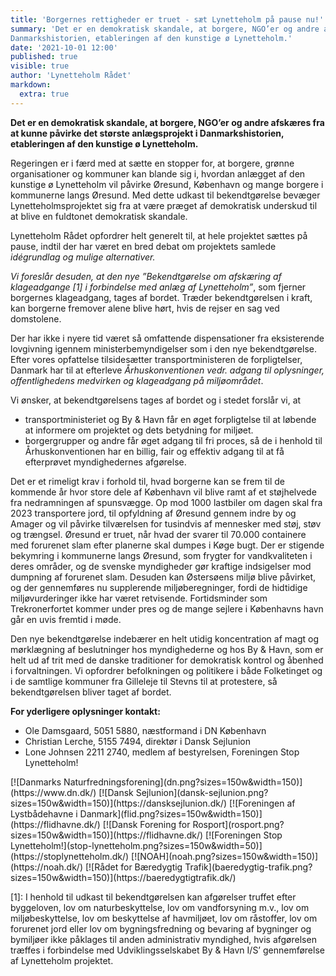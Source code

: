 ```yaml
---
title: 'Borgernes rettigheder er truet - sæt Lynetteholm på pause nu!'
summary: 'Det er en demokratisk skandale, at borgere, NGO’er og andre afskæres fra at kunne påvirke det største anlægsprojekt i
Danmarkshistorien, etableringen af den kunstige ø Lynetteholm.'
date: '2021-10-01 12:00' 
published: true 
visible: true 
author: 'Lynetteholm Rådet'
markdown:
  extra: true
---
```


**Det er en demokratisk skandale, at borgere, NGO’er og andre afskæres fra at kunne påvirke det største anlægsprojekt i
Danmarkshistorien, etableringen af den kunstige ø Lynetteholm.**

Regeringen er i færd med at sætte en stopper for, at borgere, grønne organisationer og kommuner kan blande sig i,
hvordan anlægget af den kunstige ø Lynetteholm vil påvirke Øresund, København og mange borgere i kommunerne langs
Øresund. Med dette udkast til bekendtgørelse bevæger Lynetteholmsprojektet sig fra at være præget af demokratisk
underskud til at blive en fuldtonet demokratisk skandale.

Lynetteholm Rådet opfordrer helt generelt til, at hele projektet sættes på pause, indtil der har været en bred debat om
projektets samlede _idégrundlag og mulige alternativer._

_Vi foreslår desuden, at den nye ”Bekendtgørelse om afskæring af klageadgange [1] i forbindelse med anlæg af Lynetteholm”_,
som fjerner borgernes klageadgang, tages af bordet. Træder bekendtgørelsen i kraft, kan borgerne fremover alene blive
hørt, hvis de rejser en sag ved domstolene.

Der har ikke i nyere tid været så omfattende dispensationer fra eksisterende lovgivning igennem ministerbemyndigelser
som i den nye bekendtgørelse. Efter vores opfattelse tilsidesætter transportministeren de forpligtelser, Danmark har til
at efterleve _Århuskonventionen vedr. adgang til oplysninger, offentlighedens medvirken og klageadgang på miljøområdet_.

Vi ønsker, at bekendtgørelsens tages af bordet og i stedet forslår vi, at

* transportministeriet og By & Havn får en øget forpligtelse til at løbende at informere om projektet og dets betydning
  for miljøet.
* borgergrupper og andre får øget adgang til fri proces, så de i henhold til Århuskonventionen har en billig, fair og
  effektiv adgang til at få efterprøvet myndighedernes afgørelse.

Det er et rimeligt krav i forhold til, hvad borgerne kan se frem til de kommende år hvor store dele af København vil
blive ramt af et støjhelvede fra nedramningen af spunsvægge. Op mod 1000 lastbiler om dagen skal fra 2023 transportere
jord, til opfyldning af Øresund gennem indre by og Amager og vil påvirke tilværelsen for tusindvis af mennesker med
støj, støv og trængsel. Øresund er truet, når hvad der svarer til 70.000 containere med forurenet slam efter planerne
skal dumpes i Køge bugt. Der er stigende bekymring i kommunerne langs Øresund, som frygter for vandkvaliteten i deres
områder, og de svenske myndigheder gør kraftige indsigelser mod dumpning af forurenet slam. Desuden kan Østersøens miljø
blive påvirket, og der gennemføres nu supplerende miljøberegninger, fordi de hidtidige miljøvurderinger ikke har været
retvisende. Fortidsminder som Trekronerfortet kommer under pres og de mange sejlere i Københavns havn går en uvis
fremtid i møde. 

Den nye bekendtgørelse indebærer en helt utidig koncentration af magt og mørklægning af beslutninger hos myndighederne 
og hos By & Havn, som er helt ud af trit med de danske traditioner for demokratisk kontrol og åbenhed i forvaltningen. 
Vi opfordrer befolkningen og politikere i både Folketinget og i de samtlige kommuner fra Gilleleje til Stevns til at 
protestere, så bekendtgørelsen bliver taget af bordet. 

**For yderligere oplysninger kontakt:**
* Ole Damsgaard, 5051 5880, næstformand i DN København 
* Christian Lerche, 5155 7494, direktør i Dansk Sejlunion 
* Lone Johnsen 2211 2740, medlem af bestyrelsen, Foreningen Stop Lynetteholm!

<div class="press-logo-list" markdown="1">
[![Danmarks Naturfredningsforening](dn.png?sizes=150w&width=150)](https://www.dn.dk/)
[![Dansk Sejlunion](dansk-sejlunion.png?sizes=150w&width=150)](https://dansksejlunion.dk/)
[![Foreningen af Lystbådehavne i Danmark](flid.png?sizes=150w&width=150)](https://flidhavne.dk/)
[![Dansk Forening for Rosport](rosport.png?sizes=150w&width=150)](https://flidhavne.dk/)
[![Foreningen Stop Lynetteholm!](stop-lynetteholm.png?sizes=150w&width=50)](https://stoplynetteholm.dk/)
[![NOAH](noah.png?sizes=150w&width=150)](https://noah.dk/)
[![Rådet for Bæredygtig Trafik](baeredygtig-trafik.png?sizes=150w&width=150)](https://baeredygtigtrafik.dk/)
</div>

[1]: I henhold til udkast til bekendtgørelsen kan afgørelser truffet efter byggeloven, lov om
naturbeskyttelse, lov om vandforsyning m.v., lov om miljøbeskyttelse, lov om beskyttelse af havmiljøet, lov om
råstoffer, lov om forurenet jord eller lov om bygningsfredning og bevaring af bygninger og bymiljøer ikke påklages til
anden administrativ myndighed, hvis afgørelsen træffes i forbindelse med Udviklingsselskabet By & Havn I/S’
gennemførelse af Lynetteholm projektet.
